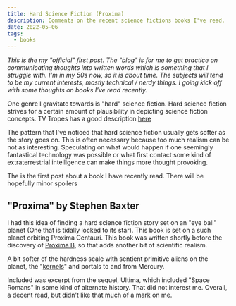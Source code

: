 ```yaml
---
title: Hard Science Fiction (Proxima)
description: Comments on the recent science fictions books I've read.
date: 2022-05-06
tags:
  - books
---
```


*This is the my "official" first post. The "blog" is for me to get practice on communicating thoughts into written words which is something that I struggle with. I'm in my 50s now, so it is about time. The subjects will tend to be my current interests, mostly technical / nerdy things. I going kick off with some thoughts on books I've read recently.*

One genre I gravitate towards is "hard" science fiction. Hard science fiction strives for a certain amount of plausibility in depicting science fiction concepts. TV Tropes has a good description [here](https://tvtropes.org/pmwiki/pmwiki.php/SlidingScale/MohsScaleofScienceFictionHardness.) 

The pattern that I've noticed that hard science fiction usually gets softer as the story goes on. This is often necessary because too much realism can be not as interesting. Speculating on what would happen if one seemingly fantastical technology was possible or what first contact some kind of extraterrestrial intelligence can make things more thought provoking.

The is the first post about a book I have recently read. There will be hopefully minor spoilers

## "Proxima" by Stephen Baxter

I had this idea of finding a hard science fiction story set on an "eye ball" planet (One that is tidally locked to its star). This book is set on a such planet orbiting Proxima Centauri. This book was written shortly before the discovery of [Proxima B](https://en.wikipedia.org/wiki/Proxima_Centauri_b), so that adds another bit of scientific realism. 

A bit softer of the hardness scale with sentient primitive aliens on the planet, the "[kernels](https://tvtropes.org/pmwiki/pmwiki.php/Main/AppliedPhlebotinum?from=Main.Phlebotinum)" and portals to and from Mercury.

Included was excerpt from the sequel, Ultima, which included "Space Romans" in some kind of alternate history. That did not interest me. Overall, a decent read, but didn't like that much of a mark on me. 

